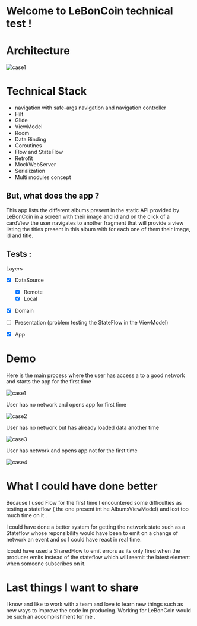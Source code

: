 # Welcome to LeBonCoin technical test ! 


# Architecture

![case1](https://github.com/trixidis/LeBonCoinAlbumInterview/blob/dev/demos/architecture.png)


#  Technical Stack

- navigation with safe-args navigation and navigation controller
- Hilt 
- Glide 
- ViewModel 
- Room
- Data Binding
- Coroutines
- Flow and StateFlow
- Retrofit
- MockWebServer
- Serialization
- Multi modules concept

## But, what does the app ? 

This app lists the different albums present in the static API provided by LeBonCoin in a screen with their image and id and on the click of a cardView the user navigates to another fragment that will provide a view listing the titles present in this album with for each one of them their image, id and title.


## Tests :
Layers 
 - [x] DataSource
	 - [x] Remote 
	 - [x] Local 
 - [x] Domain
 - [ ] Presentation (problem testing the StateFlow in the ViewModel)
- [x]  App


# Demo
 Here is the main process where the user has access a to a good network and starts the app for the first time


![case1](https://github.com/trixidis/LeBonCoinAlbumInterview/blob/dev/demos/process%20main.gif )

User has no network and opens app for first time

![case2](https://github.com/trixidis/LeBonCoinAlbumInterview/blob/dev/demos/no%20network%20first%20time.gif)

User has no network but has already loaded data another time

![case3](https://github.com/trixidis/LeBonCoinAlbumInterview/blob/dev/demos/network%20second%20time.gif)

User has network and opens app not for the first time

![case4](https://github.com/trixidis/LeBonCoinAlbumInterview/blob/dev/demos/no%20network%20second%20time.gif)


# What I could have done better 

Because I used Flow for the first time I encountered some difficulties as testing a stateflow ( the one present int he AlbumsViewModel) and lost too much time on it . 

I could have done a better system for getting the network state such as a Stateflow whose reponsibility would have been to emit on a change of network an event and so I could have react in real time.

Icould have used a SharedFlow to emit errors as its only fired when the producer emits instead of the stateflow which will reemit the latest element when someone subscribes on it.


# Last things I want to share

I know and like to work with a team and love to learn new things such as new ways to improve the code Im producing. Working for LeBonCoin would be such an accomplishment for me .
